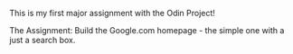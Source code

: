 This is my first major assignment with the Odin Project! 

The Assignment: Build the Google.com homepage - the simple one with a just a search box. 